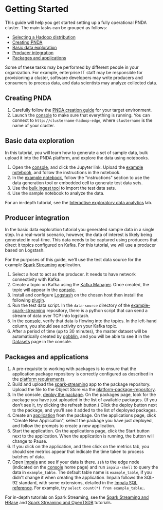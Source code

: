 # Getting Started

This guide will help you get started setting up a fully operational PNDA cluster. The main tasks can be grouped as follows: 

- [Selecting a Hadoop distribution](hadoop_distro.md)
- [Creating PNDA](#creating-pnda)
- [Basic data exploration](#basic-data-exploration)
- [Producer integration](#producer-integration)
- [Packages and applications](#packages-and-applications)

Some of these tasks may be performed by different people in your organization. For example, enterprise IT staff may be responsible for provisioning a cluster, software developers may  write producers and consumers to process data, and data scientists may analyze collected data. 

## Creating PNDA

1. Carefully follow the [PNDA creation guide](../provisioning/OVERVIEW.md) for your target environment.
2. Launch the [console](../console/README.md) to make sure that everything is running. You can connect to `http://clustername-hadoop-edge`, where `clustername` is the name of your cluster. 

## Basic data exploration

In this tutorial, you will learn how to generate a set of sample data, bulk upload it into the PNDA platform, and explore the data using notebooks.  

1. Open the [console](../console/README.md), and click the Jupyter link. Upload the [example notebook](https://github.com/pndaproject/example-applications/tree/master/jupyter-notebooks), and follow the instructions in the notebook.
2. In the [example notebook](https://github.com/pndaproject/example-applications/tree/master/jupyter-notebooks), follow the "instructions" section to use the data generation tool or embedded cell to generate test data sets.
3. Use the [bulk ingest tool](https://github.com/pndaproject/platform-tools/tree/master/bulkingest) to import the test data sets.
4. Use the sample notebook to analyze the data. 

For an in-depth tutorial, see the [Interactive exploratory data analytics](../exploration/lab.md) lab.

## Producer integration
 
In the basic data exploration tutorial you generated sample data in a single step. In a real-world scenario, however, the data of interest is likely being generated in real-time. This data needs to be captured using producers that direct it topics configured on Kafka. For this tutorial, we will use a producer based on Logstash.

For the purposes of this guide, we'll use the test data source for the example [Spark Streaming](https://github.com/pndaproject/example-applications/tree/master/spark-streaming) application.

1. Select a host to act as the producer. It needs to have network connectivity with Kafka.
2. Create a topic on Kafka using the [Kafka Manager](https://github.com/yahoo/kafka-manager). Once created, the topic will appear in the [console](../console/README.md).
3. Install and configure [Logstash](https://github.com/elastic/logstash) on the chosen host then install the following [plugin](../producer/logstash.md).
4. Run the test data script. In the `data-source` directory of the [example-spark-streaming](https://github.com/pndaproject/example-applications/tree/master/spark-streaming) repository, there is a python script that can send a stream of data over TCP into logstash. 
5. In the [console](../console/README.md), verify that data is flowing into the topics. In the left-hand column, you should see activity on your Kafka topic.
6. After a period of time (up to 30 minutes), the master dataset will be automatically created by [gobblin](https://github.com/pndaproject/gobblin), and you will be able to see it in the [Datasets](../console/datasets.md) page in the console.

## Packages and applications

1. A pre-requisite to working with packages is to ensure that the application package repository is correctly configured as described in the [platform requirements](../provisioning/platform_requirements.md).
2. Build and upload the [spark-streaming](https://github.com/pndaproject/example-applications/tree/master/spark-streaming) app to the package repository. Upload the file to the Object Store via the [platform-package-repository](https://github.com/pndaproject/platform-package-repository).
3. In the console, [deploy the package](../console/packages.md). On the packages page, look for the package you have just uploaded in the list of available packages. (If you don't see it, try clicking the refresh button.) Click the deploy button next to the package, and you'll see it added to the list of deployed packages. 
4. Create an [application](../console/applications.md) from the package. On the applications page, click "Create New Application", select the package you have just deployed, and follow the prompts to create a new application. 
5. Start the application. On the applications page, click the Start button next to the application. When the application is running, the button will change to Pause.
6. If you click on the application, and then click on the metrics tab, you should see metrics appear that indicate the time taken to process batches of data. 
7. Open [Impala](../query/impala.md) and see if your data is there. `ssh` to the edge node (indicated on the [console](../console/README.md) home page) and run `impala-shell` to query the data in `example_table`. The default table name is `example_table`, if you didn't change it when creating the application. Impala follows the SQL-92 standard, with some extensions, detailed in the [Impala SQL reference](http://www.cloudera.com/documentation/enterprise/5-5-x/topics/impala_langref.html). For example, try `select count(*) from example_table;`.

For in-depth tutorials on Spark Streaming, see the [Spark Streaming and HBase](../applications/ksh.md) and [Spark Streaming and OpenTSDB](../applications/kso.md) tutorials.
